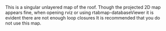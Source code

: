 This is a singular unlayered map of the roof.
Though the projected 2D map appears fine, when opening rviz or using rtabmap-databaseViewer it is evident there are not enough loop closures
It is recommended that you do not use this map.
